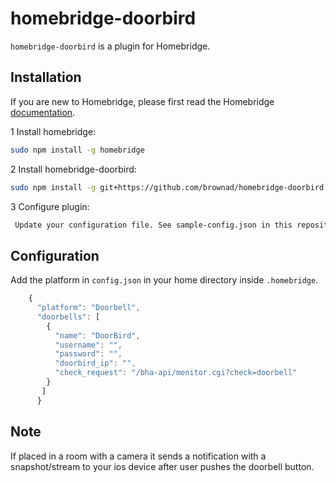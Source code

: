 # homebridge-doorbird

`homebridge-doorbird` is a plugin for Homebridge.

## Installation

If you are new to Homebridge, please first read the Homebridge [documentation](https://www.npmjs.com/package/homebridge).

1 Install homebridge:
```sh
sudo npm install -g homebridge
```
2 Install homebridge-doorbird:
```sh
sudo npm install -g git+https://github.com/brownad/homebridge-doorbird.git
```
3 Configure plugin:
```sh
 Update your configuration file. See sample-config.json in this repository for a sample. 
```
## Configuration

Add the platform in `config.json` in your home directory inside `.homebridge`.

```js
    {
      "platform": "Doorbell",
      "doorbells": [
        {
          "name": "DoorBird",
          "username": "",
          "password": "",
          "doorbird_ip": "",
          "check_request": "/bha-api/monitor.cgi?check=doorbell"
        }
       ]
      }
```

## Note
If placed in a room with a camera it sends a notification with a snapshot/stream to your ios device after user pushes the doorbell button.
